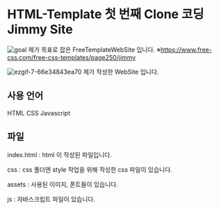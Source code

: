 # HTML-Template 첫 번째 Clone 코딩 Jimmy Site

![goal](https://user-images.githubusercontent.com/52366178/90210844-1b864b00-de2a-11ea-80be-431e50f06b5c.gif)
제가 목표로 잡은 FreeTemplateWebSite 입니다. 
※https://www.free-css.com/free-css-templates/page250/jimmy

![ezgif-7-66e34843ea70](https://user-images.githubusercontent.com/52366178/90211841-d283c600-de2c-11ea-8a74-a836d25352cf.gif)
제가 작성한 WebSite 입니다.

## 사용 언어
HTML 
CSS
Javascript 

## 파일
index.html : html 이 작성된 파일입니다.

css : css 폴더엔 style 작업을 위해 작성한 css 파일이 있습니다.

assets : 사용된 이미지, 폰트들이 있습니다.

js : 자바스크립트 파일이 있습니다.
